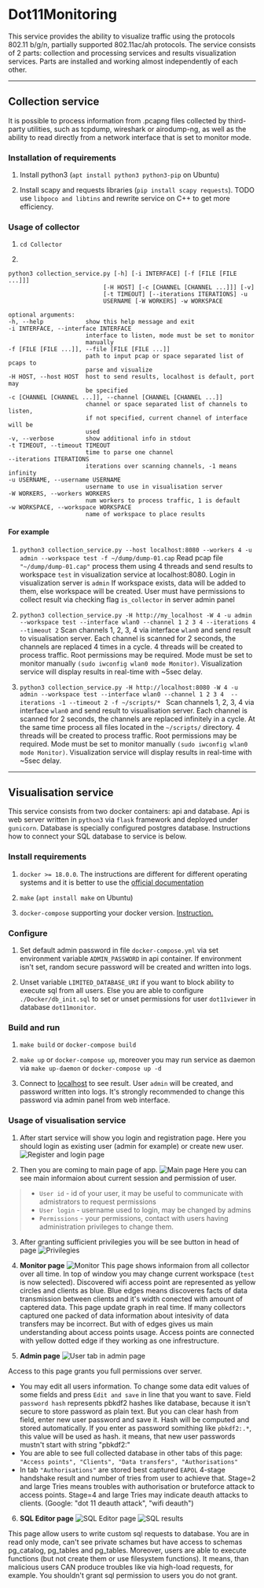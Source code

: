 # Dot11Monitoring
This service provides the ability to visualize traffic using the protocols 802.11 b/g/n,
partially supported 802.11ac/ah protocols. The service consists of 2 parts:
collection and processing services and results visualization services.
Parts are installed and working almost independently of each other.

---

 ## Collection service
It is possible to process information from .pcapng files collected by third-party
utilities, such as tcpdump, wireshark or airodump-ng, as well as the ability to
read directly from a network interface that is set to monitor mode.

### Installation of requirements

  1. Install python3 (```apt install python3 python3-pip``` on Ubuntu)

  2. Install scapy and requests libraries (```pip install scapy requests```).
  TODO use ```libpoco and libtins``` and rewrite service on C++ to get more efficiency.

  ### Usage of collector

  1. ```cd Collector```

  1.
  ```
  python3 collection_service.py [-h] [-i INTERFACE] [-f [FILE [FILE ...]]]
                             [-H HOST] [-c [CHANNEL [CHANNEL ...]]] [-v]
                             [-t TIMEOUT] [--iterations ITERATIONS] -u
                             USERNAME [-W WORKERS] -w WORKSPACE

  optional arguments:
  -h, --help            show this help message and exit
  -i INTERFACE, --interface INTERFACE
                        interface to listen, mode must be set to monitor
                        manually
  -f [FILE [FILE ...]], --file [FILE [FILE ...]]
                        path to input pcap or space separated list of pcaps to
                        parse and visualize
  -H HOST, --host HOST  host to send results, localhost is default, port may
                        be specified
  -c [CHANNEL [CHANNEL ...]], --channel [CHANNEL [CHANNEL ...]]
                        channel or space separated list of channels to listen,
                        if not specified, current channel of interface will be
                        used
  -v, --verbose         show additional info in stdout
  -t TIMEOUT, --timeout TIMEOUT
                        time to parse one channel
  --iterations ITERATIONS
                        iterations over scanning channels, -1 means infinity
  -u USERNAME, --username USERNAME
                        username to use in visualisation server
  -W WORKERS, --workers WORKERS
                        num workers to process traffic, 1 is default
  -w WORKSPACE, --workspace WORKSPACE
                        name of workspace to place results

  ```

  #### For example
  1. ```python3 collection_service.py --host localhost:8080 --workers 4 -u admin --workspace test -f ~/dump/dump-01.cap```
  Read pcap file ``` "~/dump/dump-01.cap" ``` process them using 4 threads and send results
   to workspace ```test``` in visualization service at localhost:8080. Login in visualization server is ```admin```
   If workspace exists, data will be added to them, else workspace will be created. User must have permissions to collect
   result via checking flag ```is_collector``` in server admin panel

  1. ```python3 collection_service.py -H http://my_localhost -W 4 -u admin --workspace test --interface wlan0 --channel 1 2 3 4 --iterations 4 --timeout 2```
  Scan channels 1, 2, 3, 4 via interface ```wlan0``` and send result to visualisation server.
  Each channel is scanned for 2 seconds, the channels are replaced 4 times in a cycle. 4 threads will be created to process traffic.
  Root permissions may be required. Mode must be set to monitor manually ```(sudo iwconfig wlan0 mode Monitor)```.
   Visualization service will display results in real-time with ~5sec delay.

  1. ```python3 collection_service.py -H http://localhost:8080 -W 4 -u admin --workspace test --interface wlan0 --channel 1 2 3 4  --iterations -1 --timeout 2 -f ~/scripts/* ```
  Scan channels 1, 2, 3, 4 via interface ```wlan0``` and send result to visualisation server.
  Each channel is scanned for 2 seconds, the channels are replaced infinitely in a cycle.  At the same time process all files located in the ```~/scripts/``` directory.
  4 threads will be created to process traffic. Root permissions may be required. Mode must be set to monitor manually ```(sudo iwconfig wlan0 mode Monitor)```.
  Visualization service will display results in real-time with ~5sec delay.

---

 ## Visualisation service

 This service consists from two docker containers: api and database.
 Api is web server written in ```python3``` via ```flask``` framework and deployed under ```gunicorn```.
 Database is specially configured postgres database. Instructions how to connect your SQL database to service is below.

 ### Install requirements

 1. ```docker >= 18.0.0```. The instructions are different for
 different operating systems and it is better to use the [official documentation](https://docs.docker.com/install/)

 1. ```make``` (```apt install make``` on Ubuntu)

 1. ```docker-compose``` supporting your docker version. [Instruction.](https://docs.docker.com/compose/install/)

 ### Configure

 1. Set default admin password in file ```docker-compose.yml``` via set environment variable ```ADMIN_PASSWORD``` in api container.
 If environment isn't set, random secure password will be created and written into logs.

 1. Unset variable ```LIMITED_DATABASE_URI``` if you want to block ability to execute sql from all users.
  Else you are able to configure ```./Docker/db_init.sql``` to set or unset permissions for user ```dot11viewer``` in database ```dot11monitor```.

 ### Build and run

 1. ```make build``` or ```docker-compose build```

 1. ```make up``` or ```docker-compose up```, moreover you may run service as daemon via ```make up-daemon``` or ```docker-compose up -d```

 1. Connect to [localhost](http://localhost) to see result. User ```admin``` will be created, and password written into logs.
 It's strongly recommended to change this password via admin panel from web interface.

### Usage of visualisation service

1. After start service will show you login and registration page. Here you should login as existing user (admin for example) or create new user. ![Register and login page][register_login_page]

1. Then you are coming to main page of app.
  ![Main page][main_page]
  Here you can see main informaion about current session and permission of user.

  > + ```User id``` - id of your user, it may be useful to communicate with admistrators to request permissions
  > + ```User login``` - username used to login, may be changed by admins
  > + ```Permissions``` - your permissions, contact with users having administration privileges to change them.

 3. After granting sufficient privilegies you will be see button in head of page
![Privilegies][main_page_grant]

4. **Monitor page**
![Monitor][monitor_page]
This page shows informaion from all collector over all time. In top of window you may change current workspace (```test``` is now selected). Discovered wifi access point are represented as yellow circles and clients as blue. Blue edges means discoveres facts of data transmission between clients and it's width conected with amount of captered data. This page update graph in real time. If many collectors captured one packed of data information about intesivity of data transfers may be incorrect. But with of edges gives us main understanding about access points usage. Access points are connected with yellow dotted edge if they working as one infrestructure.

5. **Admin page**
![User tab in admin page][admin_users]

Access to this page grants you full permissions over server.

* You may edit all users information. To change some data edit values of some fields and press ```Edit and save``` in line that you want to save. Field ```password hash``` represents pbkdf2 hashes like database, because it isn't secure to store password as plain text. But you can clear hash from field, enter new user password and save it. Hash will be computed and stored automatically. If you enter as password somithing like ```pbkdf2:.*```, this value will be used as hash. it means, that new user passwords mustn't start with string "pbkdf2:"
* You are able to see full collected database in other tabs of this page: ```"Access points", "Clients", "Data transfers", "Authorisations"```
* In tab ```"Authorisations"``` are stored best captured ```EAPOL``` 4-stage handshake result and number of tries from user to achieve that. Stage=2 and large Tries means troubles with authorisation or bruteforce attack to access points. Stage=4 and large Tries may indicate deauth attacks to clients. (Google: "dot 11 deauth attack", "wifi deauth")

6. **SQL Editor page**
![SQL Editor page][sql_editor]
![SQL results][sql_results]

This page allow users to write custom sql requests to database. You are in read only mode, can't see private schames but have access to schemas pg_catalog, pg_tables and pg_tables. Moreover, users are able to execute functions (but not create them or use filesystem functions). It means, than malicious users CAN produce troubles like via high-load requests, for example. You shouldn't grant sql permission to users you do not grant.

[register_login_page]: ./screenshots/register_login_page.png
[main_page]: ./screenshots/main_page.png
[main_page_grant]: ./screenshots/main_page_grant.png
[monitor_page]: ./screenshots/monitor_page.png
[admin_users]: ./screenshots/admin_users.png
[sql_editor]: ./screenshots/sql_editor.png
[sql_results]: ./screenshots/sql_result.png